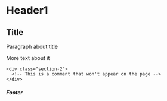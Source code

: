 <!DOCTYPE html>
<html lang="en">
<head>
    
  <meta charset="utf-8">
  <meta name="viewport" content="width=device-width, initial-scale=1, shrink-to-fit=no">
  <title>Boom Clack</title>
  
</head>
<body>
  <div class="header">
    <h1>Header1</h1>
  </div>
  
  <div class="main-body">
    <div class="section-1">
      <h2>Title</h2>
      <p>Paragraph about title</p>
      <p>More text about it</p>
    </div>
    
    <div class="section-2">
      <!-- This is a comment that won't appear on the page -->
    </div>
  </div>
  
  <div class="footer">
    <h5>Footer</h5>
  </div
</body>
</html>
